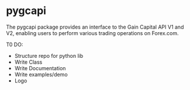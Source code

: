 # pygcapi
The pygcapi package provides an interface to the Gain Capital API V1 and V2, enabling users to perform various trading operations on Forex.com.


T0 DO:
- Structure repo for python lib
- Write Class
- Write Documentation
- Write examples/demo
- Logo
